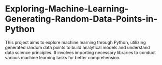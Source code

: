 # Exploring-Machine-Learning-Generating-Random-Data-Points-in-Python
This project aims to explore machine learning through Python, utilizing generated random data points to build analytical models and understand data science principles. It involves importing necessary libraries to conduct various machine learning tasks for better comprehension.
